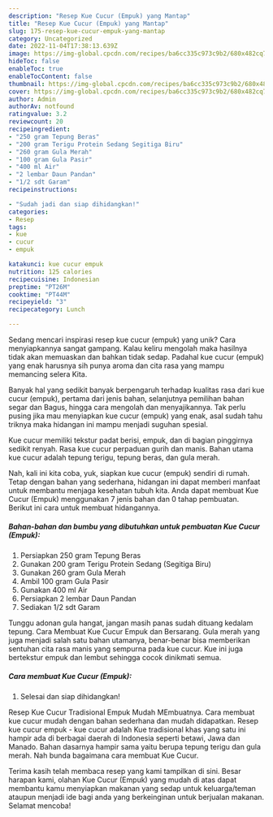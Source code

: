 ```yaml
---
description: "Resep Kue Cucur (Empuk) yang Mantap"
title: "Resep Kue Cucur (Empuk) yang Mantap"
slug: 175-resep-kue-cucur-empuk-yang-mantap
category: Uncategorized
date: 2022-11-04T17:38:13.639Z
image: https://img-global.cpcdn.com/recipes/ba6cc335c973c9b2/680x482cq70/kue-cucur-empuk-foto-resep-utama.jpg
hideToc: false
enableToc: true
enableTocContent: false
thumbnail: https://img-global.cpcdn.com/recipes/ba6cc335c973c9b2/680x482cq70/kue-cucur-empuk-foto-resep-utama.jpg
cover: https://img-global.cpcdn.com/recipes/ba6cc335c973c9b2/680x482cq70/kue-cucur-empuk-foto-resep-utama.jpg
author: Admin
authorAv: notfound
ratingvalue: 3.2
reviewcount: 20
recipeingredient:
- "250 gram Tepung Beras"
- "200 gram Terigu Protein Sedang Segitiga Biru"
- "260 gram Gula Merah"
- "100 gram Gula Pasir"
- "400 ml Air"
- "2 lembar Daun Pandan"
- "1/2 sdt Garam"
recipeinstructions:

- "Sudah jadi dan siap dihidangkan!"
categories:
- Resep
tags:
- kue
- cucur
- empuk

katakunci: kue cucur empuk 
nutrition: 125 calories
recipecuisine: Indonesian
preptime: "PT26M"
cooktime: "PT44M"
recipeyield: "3"
recipecategory: Lunch

---
```





Sedang mencari inspirasi resep kue cucur (empuk) yang unik? Cara menyiapkannya sangat gampang. Kalau keliru mengolah maka hasilnya tidak akan memuaskan dan bahkan tidak sedap. Padahal kue cucur (empuk) yang enak harusnya sih punya aroma dan cita rasa yang mampu memancing selera Kita.





Banyak hal yang sedikit banyak berpengaruh terhadap kualitas rasa dari kue cucur (empuk), pertama dari jenis bahan, selanjutnya pemilihan bahan segar dan Bagus, hingga cara mengolah dan menyajikannya. Tak perlu pusing jika mau menyiapkan kue cucur (empuk) yang enak,      asal sudah tahu triknya maka hidangan ini mampu menjadi suguhan spesial.














Kue cucur memiliki tekstur padat berisi, empuk, dan di bagian pinggirnya sedikit renyah. Rasa kue cucur perpaduan gurih dan manis. Bahan utama kue cucur adalah tepung terigu, tepung beras, dan gula merah.






Nah, kali ini kita coba, yuk, siapkan kue cucur (empuk) sendiri di rumah. Tetap dengan bahan yang sederhana, hidangan ini dapat memberi manfaat untuk membantu menjaga kesehatan tubuh kita. Anda dapat membuat Kue Cucur (Empuk) menggunakan 7 jenis bahan dan 0 tahap pembuatan. Berikut ini cara untuk membuat hidangannya.

<!--inarticleads1-->

##### Bahan-bahan dan bumbu yang dibutuhkan untuk pembuatan Kue Cucur (Empuk):

1. Persiapkan 250 gram Tepung Beras
1. Gunakan 200 gram Terigu Protein Sedang (Segitiga Biru)
1. Gunakan 260 gram Gula Merah
1. Ambil 100 gram Gula Pasir
1. Gunakan 400 ml Air
1. Persiapkan 2 lembar Daun Pandan
1. Sediakan 1/2 sdt Garam


Tunggu adonan gula hangat, jangan masih panas sudah dituang kedalam tepung. Cara Membuat Kue Cucur Empuk dan Bersarang. Gula merah yang juga menjadi salah satu bahan utamanya, benar-benar bisa memberikan sentuhan cita rasa manis yang sempurna pada kue cucur. Kue ini juga bertekstur empuk dan lembut sehingga cocok dinikmati semua. 

<!--inarticleads2-->

##### Cara membuat Kue Cucur (Empuk):


1. Selesai dan siap dihidangkan!

Resep Kue Cucur Tradisional Empuk Mudah MEmbuatnya. Cara membuat kue cucur mudah dengan bahan sederhana dan mudah didapatkan. Resep kue cucur empuk - kue cucur adalah Kue tradisional khas yang satu ini hampir ada di berbagai daerah di Indonesia seperti betawi, Jawa dan Manado. Bahan dasarnya hampir sama yaitu berupa tepung terigu dan gula merah. Nah bunda bagaimana cara membuat Kue Cucur. 

Terima kasih telah membaca resep yang kami tampilkan di sini. Besar harapan kami, olahan Kue Cucur (Empuk) yang mudah di atas dapat membantu kamu menyiapkan makanan yang sedap untuk keluarga/teman ataupun menjadi ide bagi anda yang berkeinginan untuk berjualan makanan. Selamat mencoba!
